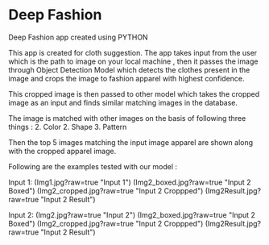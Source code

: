 # Deep Fashion
 Deep Fashion app created using PYTHON

 This app is created for cloth suggestion. The app takes input from the user which is the path to image on your local machine , then it passes the image through Object Detection Model which detects the clothes present in the image and crops the image to fashion apparel with highest confidence.

 This cropped image is then passed to other model which takes the cropped image as an input and finds similar matching images in the database.

 The image is matched with other images on the basis of following three things :
    2. Color
    2. Shape
    3. Pattern

  Then the top 5 images matching the input image apparel are shown along with the cropped apparel image.

  Following are the examples tested with our model :

  Input 1:
    <img>(Img1.jpg?raw=true "Input 1")</img>
    (Img2_boxed.jpg?raw=true "Input 2 Boxed")
    (Img2_cropped.jpg?raw=true "Input 2 Croppped")
    (Img2Result.jpg?raw=true "Input 2 Result")


  Input 2:
    (Img2.jpg?raw=true "Input 2")
    (Img2_boxed.jpg?raw=true "Input 2 Boxed")
    (Img2_cropped.jpg?raw=true "Input 2 Croppped")
    (Img2Result.jpg?raw=true "Input 2 Result")
